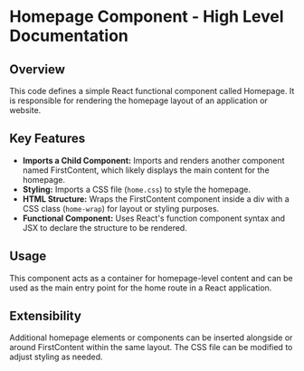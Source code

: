 # Homepage Component - High Level Documentation

## Overview
This code defines a simple React functional component called Homepage. It is responsible for rendering the homepage layout of an application or website.

## Key Features
- **Imports a Child Component:** Imports and renders another component named FirstContent, which likely displays the main content for the homepage.
- **Styling:** Imports a CSS file (`home.css`) to style the homepage.
- **HTML Structure:** Wraps the FirstContent component inside a div with a CSS class (`home-wrap`) for layout or styling purposes.
- **Functional Component:** Uses React's function component syntax and JSX to declare the structure to be rendered.

## Usage
This component acts as a container for homepage-level content and can be used as the main entry point for the home route in a React application.

## Extensibility
Additional homepage elements or components can be inserted alongside or around FirstContent within the same layout. The CSS file can be modified to adjust styling as needed.